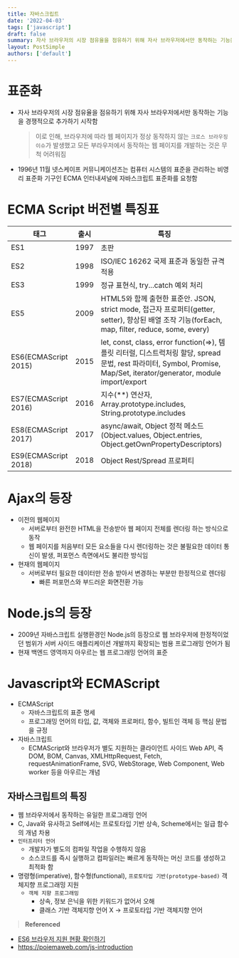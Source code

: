 ```yaml
---
title: 자바스크립트
date: '2022-04-03'
tags: ['javascript']
draft: false
summary: 자사 브라우저의 시장 점유율을 점유하기 위해 자사 브라우저에서만 동작하는 기능을 경쟁적으로 추가하기 시작함
layout: PostSimple
authors: ['default']
---
```


# 표준화

- 자사 브라우저의 시장 점유율을 점유하기 위해 자사 브라우저에서만 동작하는 기능을 경쟁적으로 추가하기 시작함

  > 이로 인해, 브라우저에 따라 웹 페이지가 정상 동작하지 않는 `크로스 브라우징 이슈`가 발생했고 모든 부라우저에서 동작하는 웹 페이지를 개발하는 것은 무척 어려워짐

- 1996년 11월 넷스케이프 커뮤니케이션즈는 컴퓨터 시스템의 표준을 관리하는 비영리 표준화 기구인 ECMA 인터내셔널에 자바스크립트 표준화를 요청함

# ECMA Script 버전별 특징표

| 태그                 | 출시 | 특징                                                                                                                                                                   |
| -------------------- | :--: | ---------------------------------------------------------------------------------------------------------------------------------------------------------------------- |
| ES1                  | 1997 | 초판                                                                                                                                                                   |
| ES2                  | 1998 | ISO/IEC 16262 국제 표준과 동일한 규격 적용                                                                                                                             |
| ES3                  | 1999 | 정규 표현식, try...catch 예외 처리                                                                                                                                     |
| ES5                  | 2009 | HTML5와 함께 출현한 표준안. JSON, strict mode, 접근자 프로퍼티(getter, setter), 향상된 배열 조작 기능(forEach, map, filter, reduce, some, every)                       |
| ES6(ECMAScript 2015) | 2015 | let, const, class, error function(⇒), 템플릿 리터럴, 디스트럭처링 할당, spread 문법, rest 파라미터, Symbol, Promise, Map/Set, iterator/generator, module import/export |
| ES7(ECMAScript 2016) | 2016 | 지수(\*\*) 연산자, Array.prototype.includes, String.prototype.includes                                                                                                 |
| ES8(ECMAScript 2017) | 2017 | async/await, Object 정적 메소드(Object.values, Object.entries, Object.getOwnPropertyDescriptors)                                                                       |
| ES9(ECMAScript 2018) | 2018 | Object Rest/Spread 프로퍼티                                                                                                                                            |

# Ajax의 등장

- 이전의 웹페이지
  - 서버로부터 완전한 HTML을 전송받아 웹 페이지 전체를 렌더링 하는 방식으로 동작
  - 웹 페이지를 처음부터 모든 요소들을 다시 렌더링하는 것은 불필요한 데이터 통신이 발생, 퍼포먼스 측면에서도 불리한 방식임
- 현재의 웹페이지
  - 서버로부터 필요한 데이터만 전송 받아서 변경하는 부분만 한정적으로 렌더링
    - 빠른 퍼포먼스와 부드러운 화면전환 가능

# Node.js의 등장

- 2009년 자바스크립트 실행환경인 Node.js의 등장으로 웹 브라우저에 한정적이었던 범위가 서버 사이드 애플리케이션 개발까지 확장되는 범용 프로그래밍 언어가 됨
- 현재 백엔드 영역까지 아우르는 웹 프로그래밍 언어의 표준

# Javascript와 ECMAScript

- ECMAScript
  - 자바스크립트의 표준 명세
  - 프로그래밍 언어의 타입, 값, 객체와 프로퍼티, 함수, 빌트인 객체 등 핵심 문법을 규정
- 자바스크립트
  - ECMAScript와 브라우저가 별도 지원하는 클라이언트 사이드 Web API, 즉 DOM, BOM, Canvas, XMLHttpRequest, Fetch, requestAnimationFrame, SVG, WebStorage, Web Component, Web worker 등을 아우르는 개념

## 자바스크립트의 특징

- 웹 브라우저에서 동작하는 유일한 프로그래밍 언어
- C, Java와 유사하고 Self에서는 프로토타입 기반 상속, Scheme에서는 일급 함수의 개념 차용
- `인터프리터 언어`
  - 개발자가 별도의 컴파일 작업을 수행하지 않음
  - 소스코드를 즉시 실행하고 컴파일러는 빠르게 동작하는 머신 코드를 생성하고 최적화 함
- 명령형(imperative), 함수형(functional), `프로토타입 기반(prototype-based)` 객체지향 프로그래밍 지원
  - `객체 지향 프로그래밍`
    - 상속, 정보 은닉을 위한 키워드가 없어서 오해
    - 클래스 기반 객체지향 언어 X → 프로토타입 기반 객체지향 언어

> **Referenced**

- [ES6 브라우저 지원 현황 확인하기](https://kangax.github.io/compat-table/es6/)
- https://poiemaweb.com/js-introduction
